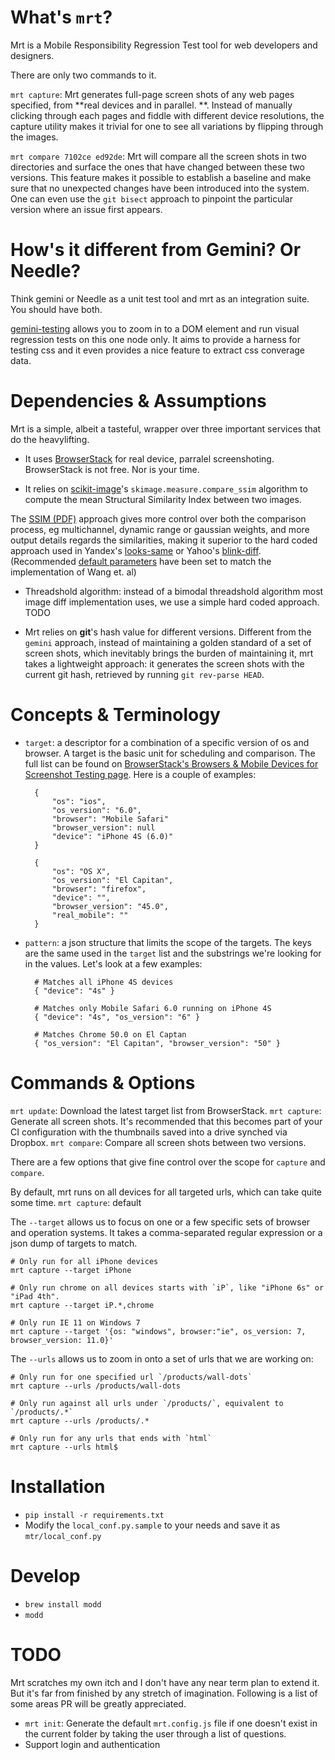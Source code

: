 # What's `mrt`?

Mrt is a Mobile Responsibility Regression Test tool for web developers and designers. 

There are only two commands to it.

`mrt capture`: Mrt generates full-page screen shots of any web pages specified, from **real devices and in parallel. **. Instead of manually clicking through each pages and fiddle with different device resolutions, the capture utility makes it trivial for one to see all variations by flipping through the images.

`mrt compare 7102ce ed92de`: Mrt will compare all the screen shots in two directories and surface the ones that have changed between these two versions. This feature makes it possible to establish a baseline and make sure that no unexpected changes have been introduced into the system. One can even use the `git bisect` approach to pinpoint the particular version where an issue first appears.

# How's it different from Gemini? Or Needle?

Think gemini or Needle as a unit test tool and mrt as an integration suite. You should have both.

[gemini-testing](https://github.com/gemini-testing/gemini) allows you to zoom in to a DOM element and run visual regression tests on this one node only. It aims to provide a harness for testing css and it even provides a nice feature to extract css converage data. 

# Dependencies & Assumptions

Mrt is a simple, albeit a tasteful, wrapper over three important services that do the heavylifting. 

* It uses [BrowserStack](https://www.browserstack.com/screenshots/api) for real device, parralel screenshoting. BrowserStack is not free.  Nor is your time. 

* It relies on [scikit-image](https://github.com/scikit-image/scikit-image)'s `skimage.measure.compare_ssim` algorithm to compute the mean Structural Similarity Index between two images. 

The [SSIM (PDF)](http://www.cns.nyu.edu/pub/eero/wang03-reprint.pdf) approach gives more control over both the comparison process, eg multichannel, dynamic range or gaussian weights, and more output details regards the similarities, making it superior to the hard coded approach used in Yandex's [looks-same](https://github.com/gemini-testing/looks-same) or Yahoo's [blink-diff](https://github.com/yahoo/blink-diff). (Recommended [default parameters](https://github.com/scikit-image/scikit-image/blob/adc1a19dd5083f89cf04caf8cd9ff19916a4a293/skimage/measure/_structural_similarity.py#L67) have been set to match the implementation of Wang et. al)

* Threadshold algorithm: instead of a bimodal threadshold algorithm most image diff implementation uses, we use a simple hard coded approach. TODO

* Mrt relies on **git**'s hash value for different versions. Different from the `gemini` approach, instead of maintaining a golden standard of a set of screen shots, which inevitably brings the burden of maintaining it, mrt takes a lightweight approach: it generates the screen shots with the current git hash, retrieved by running `git rev-parse HEAD`.

# Concepts & Terminology

* `target`: a descriptor for a combination of a specific version of os and browser. A target is the basic unit for scheduling and comparison. The full list can be found on [BrowserStack's Browsers & Mobile Devices for Screenshot Testing page](https://www.browserstack.com/list-of-browsers-and-platforms?product=screenshots). Here is a couple of examples:

        {
            "os": "ios",
            "os_version": "6.0",
            "browser": "Mobile Safari"
            "browser_version": null
            "device": "iPhone 4S (6.0)"
        }

        {
            "os": "OS X",
            "os_version": "El Capitan",
            "browser": "firefox",
            "device": "",
            "browser_version": "45.0",
            "real_mobile": ""
        }

* `pattern`: a json structure that limits the scope of the targets. The keys are the same used in the `target` list and the substrings we're looking for in the values. Let's look at a few examples:

        # Matches all iPhone 4S devices
        { "device": "4s" }

        # Matches only Mobile Safari 6.0 running on iPhone 4S
        { "device": "4s", "os_version": "6" }

        # Matches Chrome 50.0 on El Captan
        { "os_version": "El Capitan", "browser_version": "50" }


# Commands & Options

`mrt update`: Download the latest target list from BrowserStack.
`mrt capture`: Generate all screen shots. It's recommended that this becomes part of your CI configuration with the thumbnails saved into a drive synched via Dropbox. 
`mrt compare`: Compare all screen shots between two versions.

There are a few options that give fine control over the scope for `capture` and `compare`. 

By default, mrt runs on all devices for all targeted urls, which can take quite some time.
    `mrt capture`: default

The `--target` allows us to focus on one or a few specific sets of browser and operation systems. It takes a comma-separated regular expression or a json dump of targets to match. 

    # Only run for all iPhone devices
    mrt capture --target iPhone 

    # Only run chrome on all devices starts with `iP`, like "iPhone 6s" or "iPad 4th".
    mrt capture --target iP.*,chrome 

    # Only run IE 11 on Windows 7
    mrt capture --target '{os: "windows", browser:"ie", os_version: 7, browser_version: 11.0}'

The `--urls` allows us to zoom in onto a set of urls that we are working on:

    # Only run for one specified url `/products/wall-dots`
    mrt capture --urls /products/wall-dots

    # Only run against all urls under `/products/`, equivalent to `/products/.*`
    mrt capture --urls /products/.*

    # Only run for any urls that ends with `html`
    mrt capture --urls html$

# Installation

- `pip install -r requirements.txt`
- Modify the `local_conf.py.sample` to your needs and save it as `mtr/local_conf.py`

# Develop

- `brew install modd`
- `modd`

# TODO

Mrt scratches my own itch and I don't have any near term plan to extend it. But it's far from finished by any stretch of imagination. Following is a list of some areas PR will be greatly appreciated. 

- `mrt init`: Generate the default `mrt.config.js` file if one doesn't exist in the current folder by taking the user through a list of questions. 
- Support login and authentication